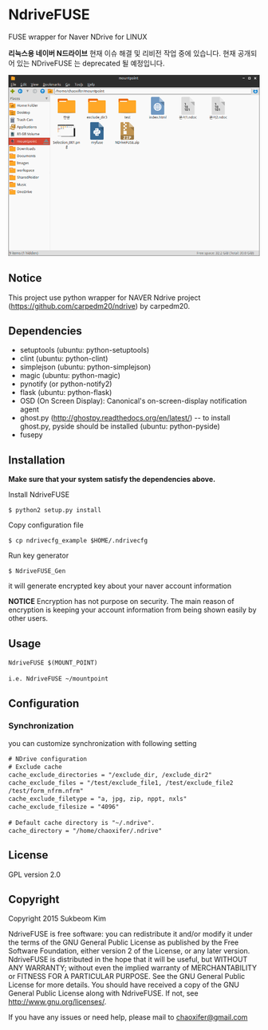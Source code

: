 # NdriveFUSE
FUSE wrapper for Naver NDrive for LINUX

**리눅스용 네이버 N드라이브**
현재 이슈 해결 및 리비전  작업 중에 있습니다. 현재 공개되어 있는 NDriveFUSE 는 deprecated 될 예정입니다.

![](https://github.com/seokbeomKim/NdriveFUSE/blob/gh-pages/screenshot_001.png)
## Notice
This project use python wrapper for NAVER Ndrive project (https://github.com/carpedm20/ndrive) by carpedm20.

## Dependencies
- setuptools (ubuntu: python-setuptools)
- clint (ubuntu: python-clint)
- simplejson (ubuntu: python-simplejson)
- magic (ubuntu: python-magic)
- pynotify (or python-notify2)
- flask (ubuntu: python-flask)
- OSD (On Screen Display): Canonical's on-screen-display notification agent
- ghost.py (http://ghostpy.readthedocs.org/en/latest/)
-- to install ghost.py, pyside should be installed (ubuntu: python-pyside)
- fusepy

## Installation
**Make sure that your system satisfy the dependencies above.**

Install NdriveFUSE
```
$ python2 setup.py install
```

Copy configuration file
```
$ cp ndrivecfg_example $HOME/.ndrivecfg
```

Run key generator 
```
$ NdriveFUSE_Gen
```
   it will generate encrypted key about your naver account information
   
   **NOTICE** Encryption has not purpose on security. The main reason of
   encryption is keeping your account information from being shown easily by 
   other users.

## Usage
```
NdriveFUSE $(MOUNT_POINT)

i.e. NdriveFUSE ~/mountpoint
```

## Configuration
### Synchronization
you can customize synchronization with following setting
```
# NDrive configuration
# Exclude cache
cache_exclude_directories = "/exclude_dir, /exclude_dir2"
cache_exclude_files = "/test/exclude_file1, /test/exclude_file2 /test/form_nfrm.nfrm"
cache_exclude_filetype = "a, jpg, zip, nppt, nxls"
cache_exclude_filesize = "4096"

# Default cache directory is "~/.ndrive".
cache_directory = "/home/chaoxifer/.ndrive"
```

## License
GPL version 2.0

## Copyright
Copyright 2015 Sukbeom Kim

NdriveFUSE is free software: you can redistribute it and/or modify
it under the terms of the GNU General Public License as published by
the Free Software Foundation, either version 2 of the License, or
any later version.
NdriveFUSE is distributed in the hope that it will be useful,
but WITHOUT ANY WARRANTY; without even the implied warranty of
MERCHANTABILITY or FITNESS FOR A PARTICULAR PURPOSE.  See the
GNU General Public License for more details.
You should have received a copy of the GNU General Public License
along with NdriveFUSE.  If not, see <http://www.gnu.org/licenses/>.


If you have any issues or need help, please mail to chaoxifer@gmail.com
